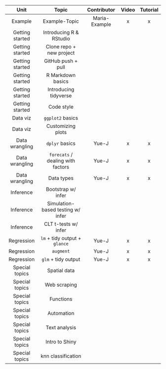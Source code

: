 |       Unit      |               Topic               |  Contributor  | Video | Tutorial |
|:---------------:|:---------------------------------:|:-------------:|:-----:|:--------:|
| Example         | Example-Topic                     | Maria-Example |   x   |     x    |
| Getting started | Introducing R & RStudio           |               |       |          |
| Getting started | Clone repo + new project          |               |       |          |
| Getting started | GitHub push + pull                |               |       |          |
| Getting started | R Markdown basics                 |               |       |          |
| Getting started | Introducing tidyverse             |               |       |          |
| Getting started | Code style                        |               |       |          |
| Data viz        | `ggplot2` basics                  |               |       |          |
| Data viz        | Customizing plots                 |               |       |          |
| Data wrangling  | `dplyr` basics                    |     Yue-J     |   x   |     x    |
| Data wrangling  | `forecats` / dealing with factors |     Yue-J     |   x   |     x    |
| Data wrangling  | Data types                        |     Yue-J     |   x   |     x    |
| Inference       | Bootstrap w/ infer                |               |       |          |
| Inference       | Simulation-based testing w/ infer |               |       |          |
| Inference       | CLT t-tests w/ infer              |               |       |          |
| Regression      | `lm` + tidy output + `glance`     |     Yue-J     |   x   |     x    |
| Regression      | `augment`                         |     Yue-J     |   x   |     x    |
| Regression      | `glm` + tidy output               |     Yue-J     |   x   |     x    |
| Special topics  | Spatial data                      |               |       |          |
| Special topics  | Web scraping                      |               |       |          |
| Special topics  | Functions                         |               |       |          |
| Special topics  | Automation                        |               |       |          |
| Special topics  | Text analysis                     |               |       |          |
| Special topics  | Intro to Shiny                    |               |       |          |
| Special topics  | knn classification                |               |       |          |
